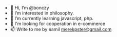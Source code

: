 - 👋 Hi, I’m @bonczy
- 👀 I’m interested in philosophy.
- 🌱 I’m currently learning javascript, php.
- 💞️ I'm looking for cooperation in e-commerce
- 📫 Write to me by eamil merekpster@gmail.com

<!---
bonczy/bonczy is a ✨ special ✨ repository because its `README.md` (this file) appears on your GitHub profile.
You can click the Preview link to take a look at your changes.
--->
